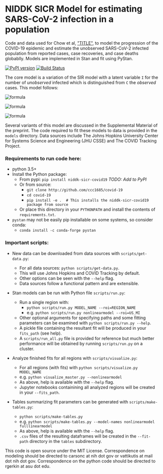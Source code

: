 # NIDDK SICR Model for estimating SARS-CoV-2 infection in a population

Code and data used for Chow et al, ["TITLE"](http://some_url), to model the progression of the COVID-19 epidemic and estimate the unobserved SARS-CoV-2 infected population from reported cases, case recoveries, and case deaths globablly.  Models are implemented in Stan and fit using PyStan.  

[![PyPI version](https://badge.fury.io/py/covid_sicr.svg)](https://badge.fury.io/py/covid_sicr)
[![Build Status](https://travis-ci.org/nih-niddk-mbs/covid-sicr.svg?branch=refactor)](https://travis-ci.org/nih-niddk-mbs/covid-sicr)

The core model is a variation of the SIR model with a latent variable `I` for the number of *unobserved* infected which is distinguished from `C` the *observed* cases.  This model follows:

![formula](https://render.githubusercontent.com/render/math?math=%24%5Cfrac%7BdS%7D%7Bdt%7D%20%3D%20-%20%5Cfrac%7B%5Cbeta%7D%7BN%7D%20S%28I%20%2BqC%29%5Clabel%7BS%7D%24)

![formula](https://render.githubusercontent.com/render/math?math=%24%5Cfrac%7BdI%7D%7Bdt%7D%20%3D%20%5Cfrac%7B%5Cbeta%7D%7BN%7DS%28I%2BqC%29%20-%20%5Csigma_C%20I%20-%20%5Csigma_U%20I%20%20%5Clabel%7BI%7D%24)

![formula](https://render.githubusercontent.com/render/math?math=%24%5Cfrac%7BdC%7D%7Bdt%7D%20%3D%20%5Csigma_C%20I%20-%20%5Csigma_R%20C%20-%20%5Csigma_D%20%20C%20%5Clabel%7BC%7D%24)

Several variants of this model are discussed in the Supplemental Material of the preprint.  The code required to fit these models to data is provided in the `models` directory. Data sources include The Johns Hopkins University Center for Systems Science and Engineering (JHU CSSE) and The COVID Tracking Project.

### Requirements to run code here:
- python 3.5+
- Install the Python package:
  - From pypi: `pip install niddk-sicr-covid19` *TODO: Add to PyPI*
  - Or from source:
    - `git clone http://github.com/ccc1685/covid-19`
    - `cd covid-19`
    - `pip install -e .  # This installs the niddk-sicr-covid19 package from source`
  - Or place this directory in your `PYTHONPATH` and install the contents of `requirements.txt`. 
- `pystan` may not be easily pip installable on some systems, so consider conda:
  - `conda install -c conda-forge pystan`

### Important scripts:
- New data can be downloaded from data sources with `scripts/get-data.py`:
  - For all data sources: `python scripts/get-data.py`.
  - This will use Johns Hopkins and COVID Tracking by default.  
  - Other options can be seen with the `--help` flag.
  - Data sources follow a functional pattern and are extensible.

- Stan models can be run with Python file `scripts/run.py`:
  - Run a single region with:
    - `python scripts/run.py MODEL_NAME --roi=REGION_NAME`
    - e.g. `python scripts/run.py nonlinearmodel --roi=US_MI`
  - Other optional arguments for specifying paths and some fitting parameters can be examined with `python scripts/run.py --help`.
  - A pickle file containing the resultant fit will be produced in your `fits_path` (see help).
  - A `scripts/run_all.py` file is provided for reference but much better performance will be obtained by running `scripts/run.py` on a cluster.

- Analyze finished fits for all regions with `scripts/visualize.py`:
  - For all regions (with fits) with `python scripts/visualize.py MODEL_NAME`
  - e.g. `python visualize_master.py --nonlinearmodel`
  - As above, help is available with the `--help` flag.
  - Jupyter notebooks containining all analyzed regions will be created in your `--fits_path`.

- Tables summarizing fit parameters can be generated with `scripts/make-tables.py`:
  - `python scripts/make-tables.py`
  - e.g. `python scripts/make-tables.py --model-names nonlinearmodel fulllinearmodel`
  - As above, help is available with the `--help` flag.
  - `.csv` files of the resulting dataframes will be created in the `--fit-path` directory in the `tables` subdirectory.

This code is open source under the MIT License.
Correspondence on modeling should be directed to carsonc at nih dot gov or vattikutis at mail dot nih dot gov.
Correspondence on the python code should be directed to rgerkin at asu dot edu.
